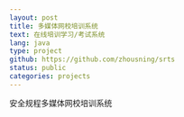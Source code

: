 ```yaml
---
layout: post
title: 多媒体网校培训系统
text: 在线培训学习/考试系统
lang: java
type: project 
github: https://github.com/zhousning/srts
status: public
categories: projects 
---
```


安全规程多媒体网校培训系统
